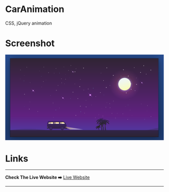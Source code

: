 # CarAnimation
CSS, jQuery animation

# Screenshot
<p align="center">
  <img src="images/screenshot.png">
</p>

# Links
<hr>
<b>Check The Live Website ➡️</b> <a href="https://nesimozgun.github.io/CarAnimation/">Live Website</a>
<hr>

